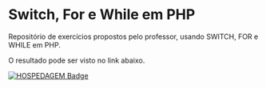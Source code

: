 # Switch, For e While em PHP
Repositório de exercícios propostos pelo professor, usando SWITCH, FOR e WHILE em PHP. 

O resultado pode ser visto no link abaixo.

[![HOSPEDAGEM Badge](https://img.shields.io/badge/-HOSPEDAGEM-black?style=for-the-badge&link=https://bit.ly/3h104Oz)](https://bit.ly/3h104Oz)

